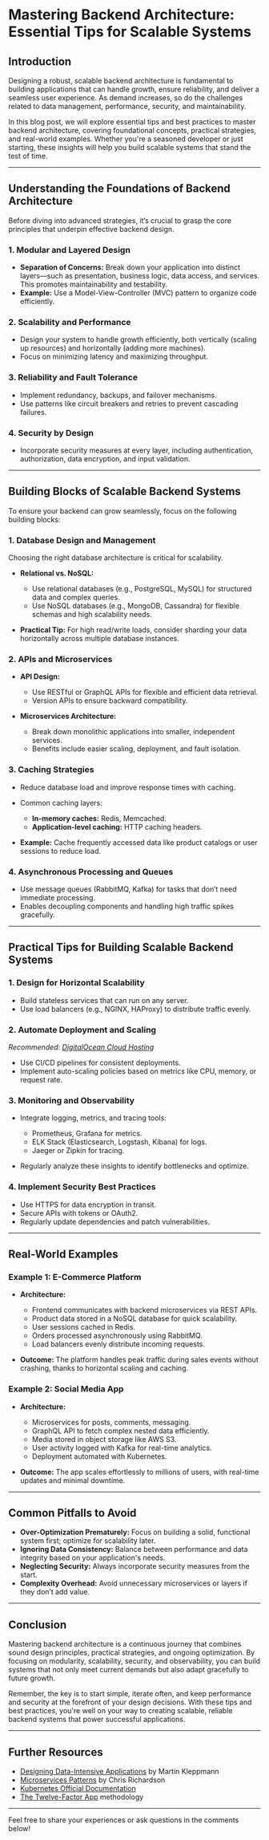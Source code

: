 # Mastering Backend Architecture: Essential Tips for Scalable Systems

## Introduction

Designing a robust, scalable backend architecture is fundamental to building applications that can handle growth, ensure reliability, and deliver a seamless user experience. As demand increases, so do the challenges related to data management, performance, security, and maintainability. 

In this blog post, we will explore essential tips and best practices to master backend architecture, covering foundational concepts, practical strategies, and real-world examples. Whether you're a seasoned developer or just starting, these insights will help you build scalable systems that stand the test of time.

---

## Understanding the Foundations of Backend Architecture

Before diving into advanced strategies, it’s crucial to grasp the core principles that underpin effective backend design.

### 1. Modular and Layered Design

- **Separation of Concerns:** Break down your application into distinct layers—such as presentation, business logic, data access, and services. This promotes maintainability and testability.
- **Example:** Use a Model-View-Controller (MVC) pattern to organize code efficiently.

### 2. Scalability and Performance

- Design your system to handle growth efficiently, both vertically (scaling up resources) and horizontally (adding more machines).
- Focus on minimizing latency and maximizing throughput.

### 3. Reliability and Fault Tolerance

- Implement redundancy, backups, and failover mechanisms.
- Use patterns like circuit breakers and retries to prevent cascading failures.

### 4. Security by Design

- Incorporate security measures at every layer, including authentication, authorization, data encryption, and input validation.

---

## Building Blocks of Scalable Backend Systems

To ensure your backend can grow seamlessly, focus on the following building blocks:

### 1. Database Design and Management

Choosing the right database architecture is critical for scalability.

- **Relational vs. NoSQL:**
  - Use relational databases (e.g., PostgreSQL, MySQL) for structured data and complex queries.
  - Use NoSQL databases (e.g., MongoDB, Cassandra) for flexible schemas and high scalability needs.

- **Practical Tip:** For high read/write loads, consider sharding your data horizontally across multiple database instances.

### 2. APIs and Microservices

- **API Design:**
  - Use RESTful or GraphQL APIs for flexible and efficient data retrieval.
  - Version APIs to ensure backward compatibility.

- **Microservices Architecture:**
  - Break down monolithic applications into smaller, independent services.
  - Benefits include easier scaling, deployment, and fault isolation.

### 3. Caching Strategies

- Reduce database load and improve response times with caching.
- Common caching layers:
  - **In-memory caches:** Redis, Memcached.
  - **Application-level caching:** HTTP caching headers.

- **Example:** Cache frequently accessed data like product catalogs or user sessions to reduce load.

### 4. Asynchronous Processing and Queues

- Use message queues (RabbitMQ, Kafka) for tasks that don’t need immediate processing.
- Enables decoupling components and handling high traffic spikes gracefully.

---

## Practical Tips for Building Scalable Backend Systems

### 1. Design for Horizontal Scalability

- Build stateless services that can run on any server.
- Use load balancers (e.g., NGINX, HAProxy) to distribute traffic evenly.

### 2. Automate Deployment and Scaling

*Recommended: <a href="https://digitalocean.com" target="_blank" rel="nofollow sponsored">DigitalOcean Cloud Hosting</a>*


- Use CI/CD pipelines for consistent deployments.
- Implement auto-scaling policies based on metrics like CPU, memory, or request rate.

### 3. Monitoring and Observability

- Integrate logging, metrics, and tracing tools:
  - Prometheus, Grafana for metrics.
  - ELK Stack (Elasticsearch, Logstash, Kibana) for logs.
  - Jaeger or Zipkin for tracing.

- Regularly analyze these insights to identify bottlenecks and optimize.

### 4. Implement Security Best Practices

- Use HTTPS for data encryption in transit.
- Secure APIs with tokens or OAuth2.
- Regularly update dependencies and patch vulnerabilities.

---

## Real-World Examples

### Example 1: E-Commerce Platform

- **Architecture:**
  - Frontend communicates with backend microservices via REST APIs.
  - Product data stored in a NoSQL database for quick scalability.
  - User sessions cached in Redis.
  - Orders processed asynchronously using RabbitMQ.
  - Load balancers evenly distribute incoming requests.

- **Outcome:** The platform handles peak traffic during sales events without crashing, thanks to horizontal scaling and caching.

### Example 2: Social Media App

- **Architecture:**
  - Microservices for posts, comments, messaging.
  - GraphQL API to fetch complex nested data efficiently.
  - Media stored in object storage like AWS S3.
  - User activity logged with Kafka for real-time analytics.
  - Deployment automated with Kubernetes.

- **Outcome:** The app scales effortlessly to millions of users, with real-time updates and minimal downtime.

---

## Common Pitfalls to Avoid

- **Over-Optimization Prematurely:** Focus on building a solid, functional system first; optimize for scalability later.
- **Ignoring Data Consistency:** Balance between performance and data integrity based on your application's needs.
- **Neglecting Security:** Always incorporate security measures from the start.
- **Complexity Overhead:** Avoid unnecessary microservices or layers if they don’t add value.

---

## Conclusion

Mastering backend architecture is a continuous journey that combines sound design principles, practical strategies, and ongoing optimization. By focusing on modularity, scalability, security, and observability, you can build systems that not only meet current demands but also adapt gracefully to future growth.

Remember, the key is to start simple, iterate often, and keep performance and security at the forefront of your design decisions. With these tips and best practices, you're well on your way to creating scalable, reliable backend systems that power successful applications.

---

## Further Resources

- [Designing Data-Intensive Applications](https://dataintensive.net/) by Martin Kleppmann
- [Microservices Patterns](https://microservices.io/patterns/index.html) by Chris Richardson
- [Kubernetes Official Documentation](https://kubernetes.io/docs/home/)
- [The Twelve-Factor App](https://12factor.net/) methodology

---

Feel free to share your experiences or ask questions in the comments below!